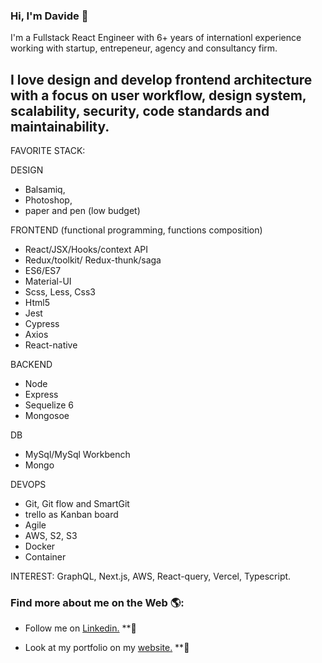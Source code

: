 ### Hi, I'm Davide 👋

I'm a Fullstack React Engineer with 6+ years of internationl experience working with startup, entrepeneur, agency and consultancy firm.

## I love design and develop frontend architecture with a focus on user workflow, design system, scalability, security, code standards and maintainability.

FAVORITE STACK:

DESIGN

- Balsamiq,
- Photoshop,
- paper and pen (low budget)

FRONTEND (functional programming, functions composition)

- React/JSX/Hooks/context API
- Redux/toolkit/ Redux-thunk/saga
- ES6/ES7
- Material-UI
- Scss, Less, Css3
- Html5
- Jest
- Cypress
- Axios
- React-native

BACKEND

- Node
- Express
- Sequelize 6
- Mongosoe

DB

- MySql/MySql Workbench
- Mongo

DEVOPS

- Git, Git flow and SmartGit
- trello as Kanban board
- Agile
- AWS, S2, S3
- Docker
- Container

INTEREST: GraphQL, Next.js, AWS, React-query, Vercel, Typescript.

### Find more about me on the Web 🌎:

- Follow me on <a href="https://www.linkedin.com/in/davide-mezzetti-6272a635/">Linkedin.</a> \*\*💼

- Look at my portfolio on my <a href="https://www.linkedin.com/in/davide-mezzetti-6272a635/">website.</a> \*\*🚀
